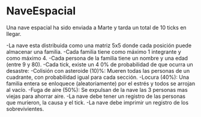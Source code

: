 # NaveEspacial
 Una nave espacial ha sido enviada a Marte y tarda  un total de 10 ticks en llegar.
 
-La nave esta distribuida como una matriz 5x5 donde cada posición puede almacenar una familia.
-Cada familia tiene como máximo 1 integrante y como máximo 4.
-Cada persona de la familia tiene un nombre y una edad (entre 9 y 80).
-Cada tick, existe un 4 0% de probabilidad de que ocurra un desastre:
-Colisión con asteroide (10)%:
Mueren todas las personas de un cuadrante, con probabilidad igual para cada sección.
-Locura (40%):
Una familia entera se enloquece (aleatoriamente) por el estrés y todos se arrojan al vacío.
-Fuga de aire (50%): 
Se expulsan de la nave las 3 personas mas viejas para ahorrar aire.
-La nave debe tener un registro de las personas que murieron, la causa y el tick.
-La nave debe imprimir un registro de los sobrevivientes.
